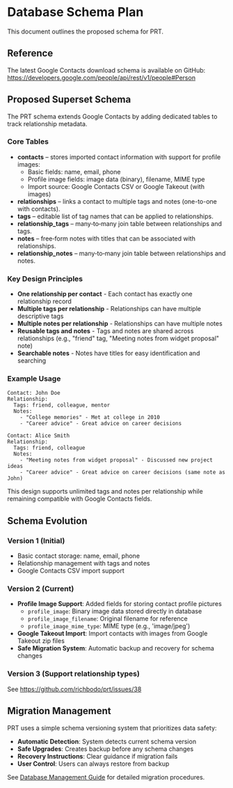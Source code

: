 # Database Schema Plan

This document outlines the proposed schema for PRT.

## Reference

The latest Google Contacts download schema is available on GitHub:
<https://developers.google.com/people/api/rest/v1/people#Person>

## Proposed Superset Schema

The PRT schema extends Google Contacts by adding dedicated tables to track relationship metadata.

### Core Tables

- **contacts** – stores imported contact information with support for profile images:
  - Basic fields: name, email, phone
  - Profile image fields: image data (binary), filename, MIME type
  - Import source: Google Contacts CSV or Google Takeout (with images)
- **relationships** – links a contact to multiple tags and notes (one-to-one with contacts).
- **tags** – editable list of tag names that can be applied to relationships.
- **relationship_tags** – many‑to‑many join table between relationships and tags.
- **notes** – free‑form notes with titles that can be associated with relationships.
- **relationship_notes** – many‑to‑many join table between relationships and notes.

### Key Design Principles

- **One relationship per contact** - Each contact has exactly one relationship record
- **Multiple tags per relationship** - Relationships can have multiple descriptive tags
- **Multiple notes per relationship** - Relationships can have multiple notes
- **Reusable tags and notes** - Tags and notes are shared across relationships (e.g., "friend" tag, "Meeting notes from widget proposal" note)
- **Searchable notes** - Notes have titles for easy identification and searching

### Example Usage

```
Contact: John Doe
Relationship: 
  Tags: friend, colleague, mentor
  Notes: 
    - "College memories" - Met at college in 2010
    - "Career advice" - Great advice on career decisions

Contact: Alice Smith
Relationship:
  Tags: friend, colleague
  Notes:
    - "Meeting notes from widget proposal" - Discussed new project ideas
    - "Career advice" - Great advice on career decisions (same note as John)
```

This design supports unlimited tags and notes per relationship while remaining compatible with Google Contacts fields.

## Schema Evolution

### Version 1 (Initial)
- Basic contact storage: name, email, phone
- Relationship management with tags and notes
- Google Contacts CSV import support

### Version 2 (Current)
- **Profile Image Support**: Added fields for storing contact profile pictures
  - `profile_image`: Binary image data stored directly in database
  - `profile_image_filename`: Original filename for reference
  - `profile_image_mime_type`: MIME type (e.g., 'image/jpeg')
- **Google Takeout Import**: Import contacts with images from Google Takeout zip files
- **Safe Migration System**: Automatic backup and recovery for schema changes

### Version 3 (Support relationship types)

See https://github.com/richbodo/prt/issues/38

## Migration Management

PRT uses a simple schema versioning system that prioritizes data safety:

- **Automatic Detection**: System detects current schema version
- **Safe Upgrades**: Creates backup before any schema changes
- **Recovery Instructions**: Clear guidance if migration fails
- **User Control**: Users can always restore from backup

See [Database Management Guide](DB_MANAGEMENT.md#database-schema-migrations) for detailed migration procedures.
